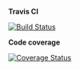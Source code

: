 **Travis CI**  

[![Build Status](https://travis-ci.org/JestonBlu/DataScience.svg?branch=master)](https://travis-ci.org/JestonBlu/DataScience)

**Code coverage**  

[![Coverage Status](https://coveralls.io/repos/github/JestonBlu/DataScience/badge.svg?branch=master)](https://coveralls.io/github/JestonBlu/DataScience?branch=master)
